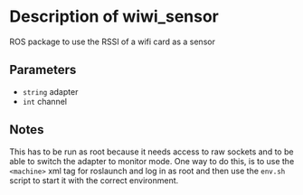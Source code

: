 # Description of wiwi_sensor

ROS package to use the RSSI of a wifi card as a sensor

## Parameters

* `string` adapter
* `int` channel

## Notes

This has to be run as root because it needs access to raw sockets and to be
able to switch the adapter to monitor mode. One way to do this, is to use the
`<machine>` xml tag for roslaunch and log in as root and then use the `env.sh`
script to start it with the correct environment.
